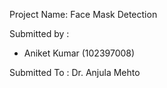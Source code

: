 Project Name: Face Mask Detection <br />

Submitted by :<ul>
<li>Aniket Kumar (102397008) </li>
</ul>
               
Submitted To : Dr. Anjula Mehto <br />
